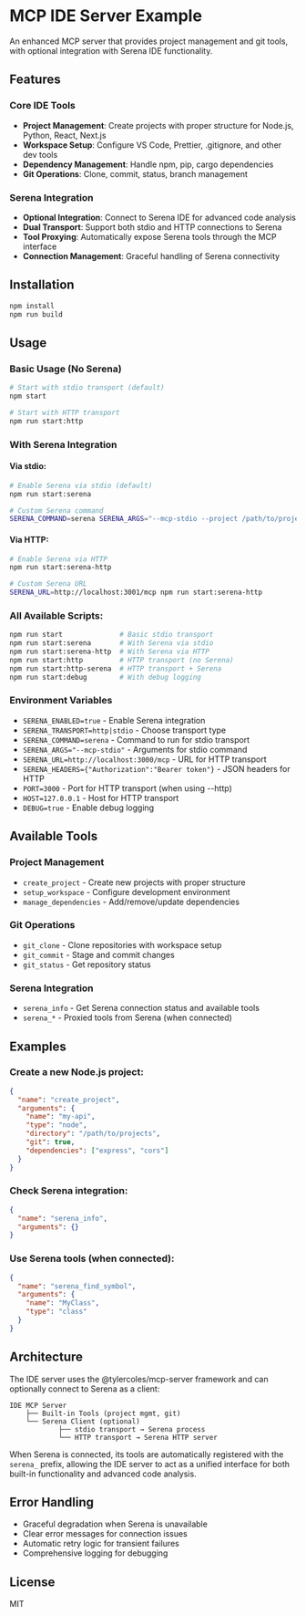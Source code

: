 # MCP IDE Server Example

An enhanced MCP server that provides project management and git tools, with optional integration with Serena IDE functionality.

## Features

### Core IDE Tools
- **Project Management**: Create projects with proper structure for Node.js, Python, React, Next.js
- **Workspace Setup**: Configure VS Code, Prettier, .gitignore, and other dev tools
- **Dependency Management**: Handle npm, pip, cargo dependencies
- **Git Operations**: Clone, commit, status, branch management

### Serena Integration
- **Optional Integration**: Connect to Serena IDE for advanced code analysis
- **Dual Transport**: Support both stdio and HTTP connections to Serena
- **Tool Proxying**: Automatically expose Serena tools through the MCP interface
- **Connection Management**: Graceful handling of Serena connectivity

## Installation

```bash
npm install
npm run build
```

## Usage

### Basic Usage (No Serena)

```bash
# Start with stdio transport (default)
npm start

# Start with HTTP transport  
npm run start:http
```

### With Serena Integration

#### Via stdio:
```bash
# Enable Serena via stdio (default)
npm run start:serena

# Custom Serena command
SERENA_COMMAND=serena SERENA_ARGS="--mcp-stdio --project /path/to/project" npm run start:serena
```

#### Via HTTP:
```bash
# Enable Serena via HTTP
npm run start:serena-http

# Custom Serena URL
SERENA_URL=http://localhost:3001/mcp npm run start:serena-http
```

### All Available Scripts:
```bash
npm run start              # Basic stdio transport
npm run start:serena       # With Serena via stdio
npm run start:serena-http  # With Serena via HTTP
npm run start:http         # HTTP transport (no Serena)
npm run start:http-serena  # HTTP transport + Serena
npm run start:debug        # With debug logging
```

### Environment Variables

- `SERENA_ENABLED=true` - Enable Serena integration
- `SERENA_TRANSPORT=http|stdio` - Choose transport type
- `SERENA_COMMAND=serena` - Command to run for stdio transport
- `SERENA_ARGS="--mcp-stdio"` - Arguments for stdio command
- `SERENA_URL=http://localhost:3000/mcp` - URL for HTTP transport
- `SERENA_HEADERS={"Authorization":"Bearer token"}` - JSON headers for HTTP
- `PORT=3000` - Port for HTTP transport (when using --http)
- `HOST=127.0.0.1` - Host for HTTP transport
- `DEBUG=true` - Enable debug logging

## Available Tools

### Project Management
- `create_project` - Create new projects with proper structure
- `setup_workspace` - Configure development environment
- `manage_dependencies` - Add/remove/update dependencies

### Git Operations
- `git_clone` - Clone repositories with workspace setup
- `git_commit` - Stage and commit changes
- `git_status` - Get repository status

### Serena Integration
- `serena_info` - Get Serena connection status and available tools
- `serena_*` - Proxied tools from Serena (when connected)

## Examples

### Create a new Node.js project:
```json
{
  "name": "create_project",
  "arguments": {
    "name": "my-api",
    "type": "node",
    "directory": "/path/to/projects",
    "git": true,
    "dependencies": ["express", "cors"]
  }
}
```

### Check Serena integration:
```json
{
  "name": "serena_info",
  "arguments": {}
}
```

### Use Serena tools (when connected):
```json
{
  "name": "serena_find_symbol",
  "arguments": {
    "name": "MyClass",
    "type": "class"
  }
}
```

## Architecture

The IDE server uses the @tylercoles/mcp-server framework and can optionally connect to Serena as a client:

```
IDE MCP Server
    ├── Built-in Tools (project mgmt, git)
    └── Serena Client (optional)
            ├── stdio transport → Serena process
            └── HTTP transport → Serena HTTP server
```

When Serena is connected, its tools are automatically registered with the `serena_` prefix, allowing the IDE server to act as a unified interface for both built-in functionality and advanced code analysis.

## Error Handling

- Graceful degradation when Serena is unavailable
- Clear error messages for connection issues
- Automatic retry logic for transient failures
- Comprehensive logging for debugging

## License

MIT
